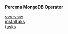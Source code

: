 **Percona MongoDB Operator**
  
[overview](static/01-Overview.md)  
[install aks](static/02-aksDeploy.md)  
[tasks](static/03-operatorTasks.md)  
